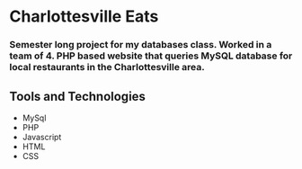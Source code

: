 # Charlottesville Eats

### Semester long project for my databases class. Worked in a team of 4. PHP based website that queries MySQL database for local restaurants in the Charlottesville area.

## Tools and Technologies
* MySql
* PHP
* Javascript
* HTML
* CSS
